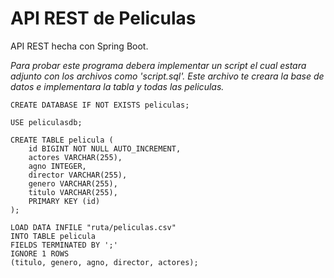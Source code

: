 # API REST de Peliculas

API REST hecha con Spring Boot.

*Para probar este programa debera implementar un script el cual estara adjunto con los archivos como 'script.sql'. Este archivo te creara la base de datos e implementara la tabla y todas las peliculas.*

```
CREATE DATABASE IF NOT EXISTS peliculas;

USE peliculasdb;

CREATE TABLE pelicula (
    id BIGINT NOT NULL AUTO_INCREMENT,
    actores VARCHAR(255),
    agno INTEGER,
    director VARCHAR(255),
    genero VARCHAR(255),
    titulo VARCHAR(255),
    PRIMARY KEY (id)
);

LOAD DATA INFILE "ruta/peliculas.csv"
INTO TABLE pelicula
FIELDS TERMINATED BY ';'
IGNORE 1 ROWS
(titulo, genero, agno, director, actores);
```
